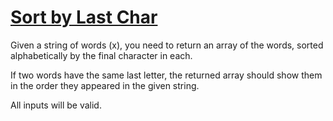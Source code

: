 # [Sort by Last Char](https://www.codewars.com/kata/sort-by-last-char "https://www.codewars.com/kata/57eba158e8ca2c8aba0002a0")

Given a string of words (x), you need to return an array of the words, sorted alphabetically by the final character in each.

If two words have the same last letter, the returned array should show them in the order they appeared in the given string.

All inputs will be valid.
